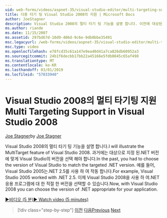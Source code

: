 ```yaml
---
uid: web-forms/videos/aspnet-35/visual-studio-editor/multi-targeting-support-in-visual-studio-2008
title: 다중 타기 팅 Visual Studio 2008의 지원 | Microsoft Docs
author: JoeStagner
description: Visual Studio 2008의 멀티 타기 팅 기능을 설명 합니다. 이전에 대상된.NET versi에 맞게 Visual Studio의 버전을 선택 해야 하는 중...
ms.author: riande
ms.date: 11/15/2007
ms.assetid: 297bd67d-10d9-406d-9c6e-9db0bbe35491
msc.legacyurl: /web-forms/videos/aspnet-35/visual-studio-editor/multi-targeting-support-in-visual-studio-2008
msc.type: video
ms.openlocfilehash: e78fcd35c61a147e9ea40d41a7ca826db60952a3
ms.sourcegitcommit: 24b1f6decbb17bb22a45166e5fdb0845c65af498
ms.translationtype: MT
ms.contentlocale: ko-KR
ms.lasthandoff: 03/01/2019
ms.locfileid: "57033940"
---
```

<a name="multi-targeting-support-in-visual-studio-2008"></a><span data-ttu-id="bfed6-104">Visual Studio 2008의 멀티 타기팅 지원</span><span class="sxs-lookup"><span data-stu-id="bfed6-104">Multi Targeting Support in Visual Studio 2008</span></span>
====================
<span data-ttu-id="bfed6-105">[Joe Stagner](https://github.com/JoeStagner)</span><span class="sxs-lookup"><span data-stu-id="bfed6-105">by [Joe Stagner](https://github.com/JoeStagner)</span></span>

<span data-ttu-id="bfed6-106">Visual Studio 2008의 멀티 타기 팅 기능을 설명 합니다.</span><span class="sxs-lookup"><span data-stu-id="bfed6-106">I will illustrate the MultiTarget feature of Visual Studio 2008.</span></span> <span data-ttu-id="bfed6-107">과거에는 대상으로 지정 된.NET 버전에 맞게 Visual Studio의 버전을 선택 해야 합니다.</span><span class="sxs-lookup"><span data-stu-id="bfed6-107">In the past, you had to choose the version of Visual Studio to match the targeted .NET version.</span></span> <span data-ttu-id="bfed6-108">예를 들어, Visual Studio 2005는.NET 2.5를 사용 하 여 작동 합니다.</span><span class="sxs-lookup"><span data-stu-id="bfed6-108">For example, Visual Studio 2005 worked with .NET 2.5.</span></span> <span data-ttu-id="bfed6-109">이제 Visual Studio 2008을 사용 하 여.NET 응용 프로그램에 대 한 적절 한 버전을 선택할 수 있습니다.</span><span class="sxs-lookup"><span data-stu-id="bfed6-109">Now, with Visual Studio 2008 you can choose the version of .NET appropriate for your application.</span></span>

[<span data-ttu-id="bfed6-110">&#9654;비디오 (5 분)</span><span class="sxs-lookup"><span data-stu-id="bfed6-110">&#9654; Watch video (5 minutes)</span></span>](https://channel9.msdn.com/Blogs/ASP-NET-Site-Videos/multi-targeting-support-in-visual-studio-2008)

> [!div class="step-by-step"]
> <span data-ttu-id="bfed6-111">[이전](javascript-debugging-in-visual-studio-2008.md)
> [다음](intellisense-for-jscript-and-aspnet-ajax.md)</span><span class="sxs-lookup"><span data-stu-id="bfed6-111">[Previous](javascript-debugging-in-visual-studio-2008.md)
[Next](intellisense-for-jscript-and-aspnet-ajax.md)</span></span>
